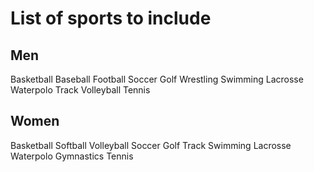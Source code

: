# List of sports to include

## Men

Basketball
Baseball
Football
Soccer
Golf
Wrestling
Swimming
Lacrosse
Waterpolo
Track
Volleyball
Tennis

## Women

Basketball
Softball
Volleyball
Soccer
Golf
Track
Swimming
Lacrosse
Waterpolo
Gymnastics
Tennis
